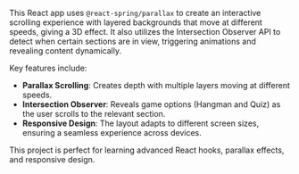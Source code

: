 This React app uses `@react-spring/parallax` to create an interactive scrolling experience with layered backgrounds that move at different speeds, giving a 3D effect. It also utilizes the Intersection Observer API to detect when certain sections are in view, triggering animations and revealing content dynamically.

Key features include:
- **Parallax Scrolling**: Creates depth with multiple layers moving at different speeds.
- **Intersection Observer**: Reveals game options (Hangman and Quiz) as the user scrolls to the relevant section.
- **Responsive Design**: The layout adapts to different screen sizes, ensuring a seamless experience across devices.

This project is perfect for learning advanced React hooks, parallax effects, and responsive design.
